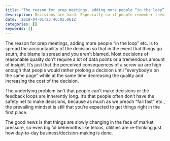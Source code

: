 ```yaml
---
title: 'The reason for prep meetings, adding more people “in the loop” etc.'
description: Decisions are hard. Especially so if people remember them.
date: '2018-04-01T23:46:03.061Z'
categories: []
keywords: []
---
```


The reason for prep meetings, adding more people “in the loop” etc. is to spread the accountability of the decision so that in the event that things go south, the blame is spread and you aren’t blamed. Most decisions of reasonable quality don’t require a lot of data points or a tremendous amount of insight. It’s just that the perceived consequences of a screw up are high enough that people would rather prolong a decision until “everybody’s on the same page” while at the same time decreasing the quality and increasing the cost of the decision.

The underlying problem isn’t that people can’t make decisions or the feedback loops are inherently long. It’s that people often don’t have the safety net to make decisions, because as much as we preach “fail fast” etc., the prevailing mindset is still that you’re expected to get things right in the first place.

The good news is that things are slowly changing in the face of market pressure, so even big ‘ol behemoths like telcos, utilities are re-thinking just how day-to-day business/decision-making is done.